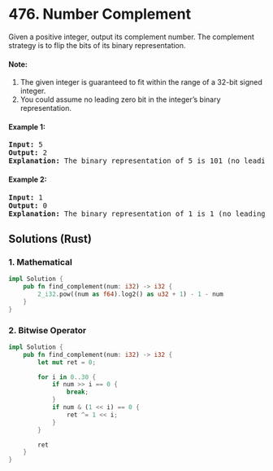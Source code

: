 # 476. Number Complement
Given a positive integer, output its complement number. The complement strategy is to flip the bits of its binary representation.

#### Note:
1. The given integer is guaranteed to fit within the range of a 32-bit signed integer.
2. You could assume no leading zero bit in the integer’s binary representation.

#### Example 1:
<pre>
<strong>Input:</strong> 5
<strong>Output:</strong> 2
<strong>Explanation:</strong> The binary representation of 5 is 101 (no leading zero bits), and its complement is 010. So you need to output 2.
</pre>

#### Example 2:
<pre>
<strong>Input:</strong> 1
<strong>Output:</strong> 0
<strong>Explanation:</strong> The binary representation of 1 is 1 (no leading zero bits), and its complement is 0. So you need to output 0.
</pre>

## Solutions (Rust)

### 1. Mathematical
```Rust
impl Solution {
    pub fn find_complement(num: i32) -> i32 {
        2_i32.pow((num as f64).log2() as u32 + 1) - 1 - num
    }
}
```

### 2. Bitwise Operator
```Rust
impl Solution {
    pub fn find_complement(num: i32) -> i32 {
        let mut ret = 0;

        for i in 0..30 {
            if num >> i == 0 {
                break;
            }
            if num & (1 << i) == 0 {
                ret ^= 1 << i;
            }
        }

        ret
    }
}
```
